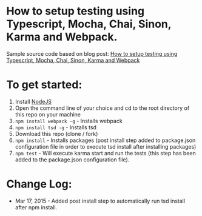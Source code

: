 # How to setup testing using Typescript, Mocha, Chai, Sinon, Karma and Webpack.

Sample source code based on blog post: [How to setup testing using Typescript, Mocha, Chai, Sinon, Karma and Webpack](http://templecoding.com/blog/2016/02/02/how-to-setup-testing-using-typescript-mocha-chai-sinon-karma-and-webpack/)

# To get started:  

1. Install [NodeJS](http://www.nodejs.org)
2. Open the command line of your choice and cd to the root directory of this repo on your machine
3. `npm install webpack -g` - Installs webpack
4. `npm install tsd -g` - Installs tsd
5. Download this repo (clone / fork)
6. `npm install` - Installs packages (post install step added to package.json configuration file in order to execute tsd install after installing packages)
7. `npm test` - Will execute karma start and run the tests (this step has been added to the package.json configuration file).

# Change Log:  

- Mar 17, 2015 - Added post install step to automatically run tsd install after npm install.

